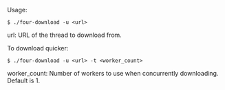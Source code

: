 Usage:

    $ ./four-download -u <url>

url: URL of the thread to download from.

To download quicker:

    $ ./four-download -u <url> -t <worker_count>

worker_count: Number of workers to use when concurrently downloading. Default is 1.